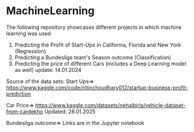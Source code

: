 # MachineLearning
The following repository showcases different projects in which machine learning was used
1. Predicting the Profit of Start-Ups in California, Florida and New York (Regression)
2. Predicting a Bundesliga team's Season outcome (Classification)
3. Predicting the price of different Cars (includes a Deep Learning model as well) update: 14.01.2024

Source of the data sets:
Start Ups=> https://www.kaggle.com/code/nitinchoudhary012/startup-business-profit-prediction

Car Price=> https://www.kaggle.com/datasets/nehalbirla/vehicle-dataset-from-cardekho
Updated: 28.01.2025

Bundesliga outcome=> Links are in the Jupyter notebook
